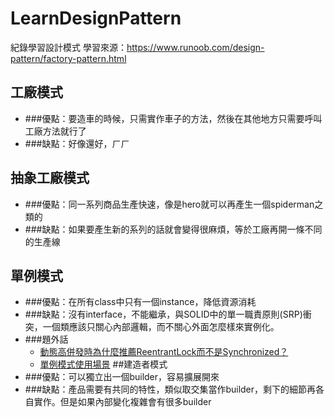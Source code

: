 # LearnDesignPattern
紀錄學習設計模式
學習來源：https://www.runoob.com/design-pattern/factory-pattern.html
## 工廠模式
* ###優點：要造車的時候，只需實作車子的方法，然後在其他地方只需要呼叫工廠方法就行了
* ###缺點：好像還好，ㄏㄏ

## 抽象工廠模式
* ###優點：同一系列商品生產快速，像是hero就可以再產生一個spiderman之類的
* ###缺點：如果要產生新的系列的話就會變得很麻煩，等於工廠再開一條不同的生產線

## 單例模式
* ###優點：在所有class中只有一個instance，降低資源消耗
* ###缺點：沒有interface，不能繼承，與SOLID中的單一職責原則(SRP)衝突，一個類應該只關心內部邏輯，而不關心外面怎麼樣來實例化。
* ###題外話
    * [動態高併發時為什麼推薦ReentrantLock而不是Synchronized？](https://www.mdeditor.tw/pl/g2QV/zh-tw)
    * [單例模式使用場景](https://blog.csdn.net/BlackPlus28/article/details/82794376)
##建造者模式
* ###優點：可以獨立出一個builder，容易擴展開來
* ###缺點：產品需要有共同的特性，類似取交集當作builder，剩下的細節再各自實作。但是如果內部變化複雜會有很多builder